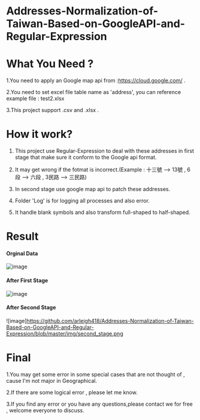 # Addresses-Normalization-of-Taiwan-Based-on-GoogleAPI-and-Regular-Expression

# What You Need ?
1.You need to apply an Google map api from :https://cloud.google.com/ .

2.You need to set excel file table name as 'address', you can reference example file : test2.xlsx

3.This project support .csv and .xlsx .

# How it work?
1. This project use Regular-Expression to deal with these addresses in first stage that make sure it conform to the Google api format.

2. It may get wrong if the fotmat is incorrect.(Example : 十三號 --> 13號 , 6段 --> 六段 , 3民路 --> 三民路)

3. In second stage use google map api to patch these addresses.

4. Folder 'Log' is for logging all processes and also error.

5. It handle blank symbols and also transform full-shaped to half-shaped.

# Result

#### Orginal Data
![image](https://github.com/arleigh418/Addresses-Normalization-of-Taiwan-Based-on-GoogleAPI-and-Regular-Expression/blob/master/img/original.png)


#### After First Stage
![image](https://github.com/arleigh418/Addresses-Normalization-of-Taiwan-Based-on-GoogleAPI-and-Regular-Expression/blob/master/img/first_stage.png)


#### After Second Stage
![image]https://github.com/arleigh418/Addresses-Normalization-of-Taiwan-Based-on-GoogleAPI-and-Regular-Expression/blob/master/img/second_stage.png


# Final
1.You may get some error in some special cases that are not thought of , cause I'm not major in Geographical.

2.If there are some logical error , please let me know.

3.If you find any error or you have any questions,please contact we for free , welcome everyone to discuss.


